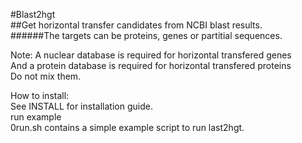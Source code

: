 #Blast2hgt    
##Get horizontal transfer candidates from NCBI blast results.    
######The targets can be proteins, genes or partitial sequences.   

Note: A nuclear database is required for horizontal transfered genes   
And a protein database is required for horizontal transfered proteins   
Do not mix them.

How to install:  
See INSTALL for installation guide.   
run example  
0run.sh contains a simple example script to run last2hgt.   

